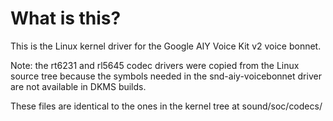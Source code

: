 # What is this?

This is the Linux kernel driver for the Google AIY Voice Kit v2 voice bonnet.

Note: the rt6231 and rl5645 codec drivers were copied from the Linux source tree
because the symbols needed in the snd-aiy-voicebonnet driver are not available
in DKMS builds.

These files are identical to the ones in the kernel tree at sound/soc/codecs/
